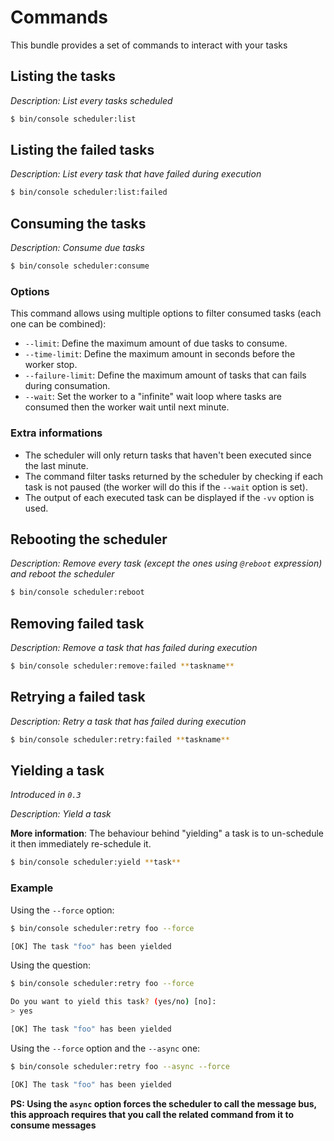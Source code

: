 # Commands

This bundle provides a set of commands to interact with your tasks

## Listing the tasks

_Description: List every tasks scheduled_

```bash
$ bin/console scheduler:list
```

## Listing the failed tasks

_Description: List every task that have failed during execution_

```bash
$ bin/console scheduler:list:failed
```

## Consuming the tasks

_Description: Consume due tasks_

```bash
$ bin/console scheduler:consume
```

### Options

This command allows using multiple options to filter consumed tasks (each one can be combined):

- `--limit`: Define the maximum amount of due tasks to consume.
- `--time-limit`: Define the maximum amount in seconds before the worker stop.
- `--failure-limit`: Define the maximum amount of tasks that can fails during consumation.
- `--wait`: Set the worker to a "infinite" wait loop where tasks are consumed then the worker wait until next minute.

### Extra informations

- The scheduler will only return tasks that haven't been executed since the last minute.
- The command filter tasks returned by the scheduler by checking if each task is not paused 
  (the worker will do this if the `--wait` option is set).
- The output of each executed task can be displayed if the `-vv` option is used.

## Rebooting the scheduler

_Description: Remove every task (except the ones using `@reboot` expression) and reboot the scheduler_

```bash
$ bin/console scheduler:reboot
```

## Removing failed task

_Description: Remove a task that has failed during execution_

```bash
$ bin/console scheduler:remove:failed **taskname**
```

## Retrying a failed task

_Description: Retry a task that has failed during execution_

```bash
$ bin/console scheduler:retry:failed **taskname**
```

## Yielding a task

_Introduced in `0.3`_

_Description: Yield a task_

**More information**: The behaviour behind "yielding" a task is to un-schedule it 
then immediately re-schedule it.

```bash
$ bin/console scheduler:yield **task**
```

### Example

Using the `--force` option:

```bash
$ bin/console scheduler:retry foo --force

[OK] The task "foo" has been yielded
```

Using the question:

```bash
$ bin/console scheduler:retry foo --force

Do you want to yield this task? (yes/no) [no]:
> yes

[OK] The task "foo" has been yielded
```

Using the `--force` option and the `--async` one:

```bash
$ bin/console scheduler:retry foo --async --force

[OK] The task "foo" has been yielded
```
**PS: Using the `async` option forces the scheduler to call the message bus, this approach requires
that you call the related command from it to consume messages**
